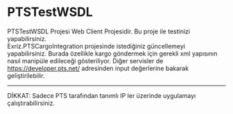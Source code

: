 # PTSTestWSDL
PTSTestWSDL Projesi Web Client Projesidir. Bu proje ile testinizi yapabilirsiniz. 
<br/>Exriz.PTSCargoIntegration projesinde istediğiniz güncellemeyi yapabilirsiniz. Burada özellikle kargo göndermek için gerekli xml yapısının nasıl manipüle edileceği gösteriliyor. Diğer servisler de https://developer.pts.net/ adresinden input değerlerine bakarak geliştirilebilir. 
<hr>DİKKAT: Sadece PTS tarafından tanımlı IP ler üzerinde uygulamayı çalıştırabilirsiniz.  
